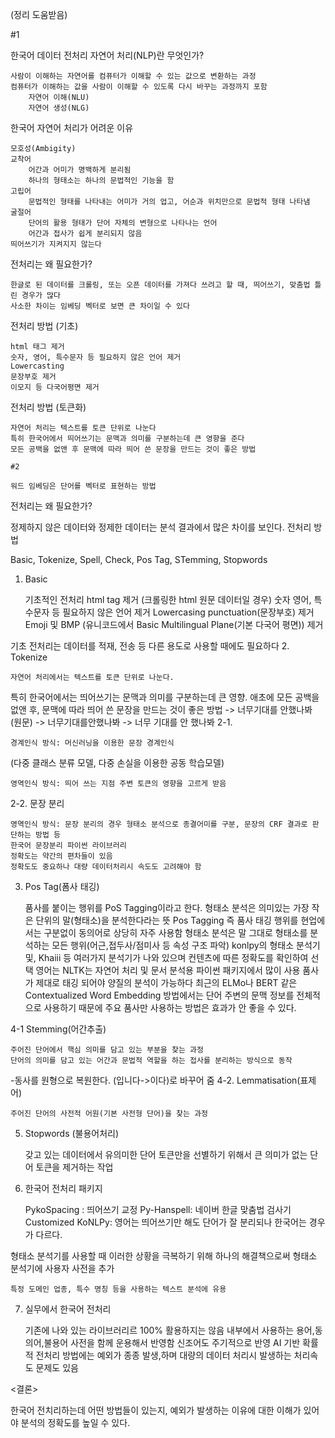 (정리 도움받음)

#1

한국어 데이터 전처리
자연어 처리(NLP)란 무엇인가?

    사람이 이해하는 자연어를 컴퓨터가 이해할 수 있는 값으로 변환하는 과정
    컴퓨터가 이해하는 값을 사람이 이해할 수 있도록 다시 바꾸는 과정까지 포함
        자연어 이해(NLU)
        자연어 생성(NLG)

한국어 자연어 처리가 어려운 이유

    모호성(Ambigity)
    교착어
        어간과 어미가 명백하게 분리됨
        하나의 형태소는 하나의 문법적인 기능을 함
    고립어
        문법적인 형태를 나타내는 어미가 거의 업고, 어순과 위치만으로 문법적 형태 나타냄
    굴절어
        단어의 활용 형태가 단어 자체의 변형으로 나타나는 언어
        어간과 접사가 쉽게 분리되지 않음
    띄어쓰기가 지켜지지 않는다

전처리는 왜 필요한가?

    한글로 된 데이터를 크롤링, 또는 오픈 데이터를 가져다 쓰려고 할 때, 띄어쓰기, 맞춤법 틀린 경우가 많다
    사소한 차이는 임베딩 벡터로 보면 큰 차이일 수 있다

전처리 방법 (기초)

    html 태그 제거
    숫자, 영어, 특수문자 등 필요하지 않은 언어 제거
    Lowercasting
    문장부호 제거
    이모지 등 다국어평면 제거

전처리 방법 (토큰화)

    자연어 처리는 텍스트를 토큰 단위로 나눈다
    특히 한국어에서 띄어쓰기는 문맥과 의미를 구분하는데 큰 영향을 준다
    모든 공백을 없앤 후 문맥에 따라 띄어 쓴 문장을 만드는 것이 좋은 방법

    #2

    워드 임베딩은 단어를 벡터로 표현하는 방법
전처리는 왜 필요한가?

정제하지 않은 데이터와 정제한 데이터는 분석 결과에서 많은 차이를 보인다.
전처리 방법

Basic, Tokenize, Spell, Check, Pos Tag, STemming, Stopwords
1. Basic

    기초적인 전처리
    html tag 제거 (크롤링한 html 원문 데이터일 경우)
    숫자 영어, 특수문자 등 필요하지 않은 언어 제거
    Lowercasing
    punctuation(문장부호) 제거
    Emoji 및 BMP (유니코드에서 Basic Multilingual Plane(기본 다국어 평면)) 제거

기초 전처리는 데이터를 적재, 전송 등 다른 용도로 사용할 때에도 필요하다
2. Tokenize

    자연어 처리에서는 텍스트를 토큰 단위로 나눈다.

특히 한국어에서는 띄어쓰기는 문맥과 의미를 구분하는데 큰 영향. 
애초에 모든 공백을 없앤 후, 문맥에 따라 띄어 쓴 문장을 만드는 것이 좋은 방법
-> 너무기대를 안했나봐 (원문)
-> 너무기대를안했나봐
-> 너무 기대를 안 했나봐
2-1.

    경계인식 방식: 머신러닝을 이용한 문장 경계인식

(다중 클래스 분류 모델, 다중 손실을 이용한 공동 학습모델)

    영역인식 방식: 띄어 쓰는 지점 주변 토큰의 영향을 고르게 받음

2-2. 문장 분리

    영역인식 방식: 문장 분리의 경우 형태소 분석으로 종결어미를 구분, 문장의 CRF 결과로 판단하는 방법 등
    한국어 문장분리 파이썬 라이브러리
    정확도는 약간의 편차들이 있음
    정확도도 중요하나 대량 데이터처리시 속도도 고려해야 함

3. Pos Tag(폼사 태깅)

    품사를 붙이는 행위를 PoS Tagging이라고 한다.
    형태소 분석은 의미있는 가장 작은 단위의 말(형태소)을 분석한다라는 뜻
    Pos Tagging 즉 품사 태깅 행위를 현업에서는 구분없이 동의어로 상당히 자주 사용함
    형태소 분석은 말 그대로 형태소를 분석하는 모든 행위(어근,접두사/점미사 등 속성 구조 파악)
    konlpy의 형태소 분석기 및, Khaiii 등 여러가지 분석기가 나와 있으며 컨텐츠에 따른 정확도를 확인하여 선택
    영어는 NLTK는 자연어 처리 및 문서 분석용 파이썬 패키지에서 많이 사용
    품사가 제대로 태깅 되어야 양질의 분석이 가능하다
    최근의 ELMo나 BERT 같은 Contextualized Word Embedding 방법에서는 단어 주변의 문맥 정보를 전체적으로 사용하기 때문에 주요 품사만 사용하는 방법은 효과가 안 좋을 수 있다.

4-1 Stemming(어간추출)

    주어진 단어에서 핵심 의미를 담고 있는 부분을 찾는 과정
    단어의 의미를 담고 있는 어간과 문법적 역할을 하는 접사를 분리하는 방식으로 동작

-동사를 원형으로 복원한다. (입니다->이다)로 바꾸어 줌
4-2. Lemmatisation(표제어)

    주어진 단어의 사전적 어원(기본 사전형 단어)을 찾는 과정

5. Stopwords (불용어처리)

    갖고 있는 데이터에서 유의미한 단어 토큰만을 선별하기 위해서 큰 의미가 없는 단어 토큰을 제거하는 작업

6. 한국어 전처리 패키지

    PykoSpacing : 띄어쓰기 교정
    Py-Hanspell: 네이버 한글 맞춤법 검사기
    Customized KoNLPy: 영어는 띄어쓰기만 해도 단어가 잘 분리되나 한국어는 경우가 다르다.

형태소 분석기를 사용할 때 이러한 상황을 극복하기 위해 하나의 해결책으로써 형태소 분석기에 사용자 사전을 추가

    특정 도메인 업종, 특수 명칭 등을 사용하는 텍스트 분석에 유용

7. 실무에서 한국어 전처리

    기존에 나와 있는 라이브러리르 100% 활용하지는 않음
    내부에서 사용하는 용어,동의어,불용어 사전을 함께 운용해서 반영함
    신조어도 주기적으로 반영
    AI 기반 확률적 전처리 방법에는 예외가 종종 발생,하며 대량의 데이터 처리시 발생하는 처리속도 문제도 있음

<결론>

한국어 전치리하는데 어떤 방법들이 있는지, 예외가 발생하는 이유에 대한 이해가 있어야
분석의 정확도를 높일 수 있다.
